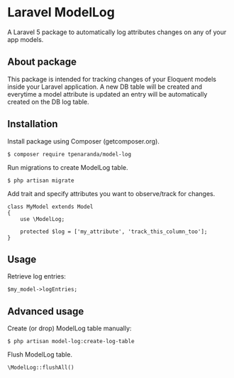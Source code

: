 # Laravel ModelLog
A Laravel 5 package to automatically log attributes changes on any of your app models.

## About package
This package is intended for tracking changes of your Eloquent models inside your Laravel application.
A new DB table will be created and everytime a model attribute is updated an entry will be automatically created on the DB log table.

## Installation

Install package using Composer (getcomposer.org).

    $ composer require tpenaranda/model-log

Run migrations to create ModelLog table.

    $ php artisan migrate

Add trait and specify attributes you want to observe/track for changes.

```
class MyModel extends Model
{
    use \ModelLog;

    protected $log = ['my_attribute', 'track_this_column_too'];
}
```

## Usage

Retrieve log entries:

```
$my_model->logEntries;
```


## Advanced usage

Create (or drop) ModelLog table manually:

    $ php artisan model-log:create-log-table


Flush ModelLog table.

```
\ModelLog::flushAll()
```
